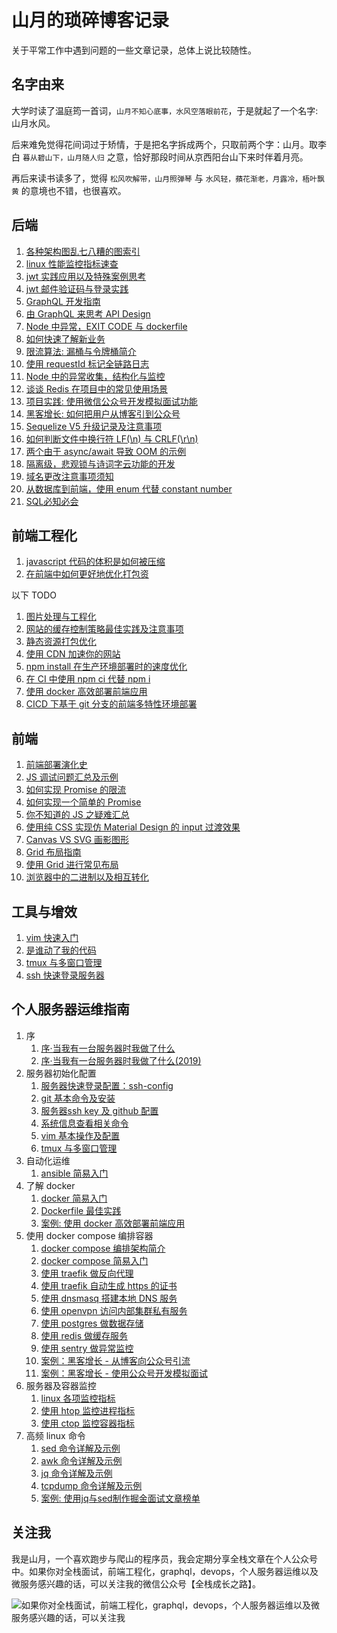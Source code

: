 # 山月的琐碎博客记录

关于平常工作中遇到问题的一些文章记录，总体上说比较随性。

## 名字由来

大学时读了温庭筠一首词，`山月不知心底事，水风空落眼前花`，于是就起了一个名字: 山月水风。

后来难免觉得花间词过于矫情，于是把名字拆成两个，只取前两个字：山月。取李白 `暮从碧山下，山月随人归` 之意，恰好那段时间从京西阳台山下来时伴着月亮。

再后来读书读多了，觉得 `松风吹解带，山月照弹琴` 与 `水风轻，蘋花渐老，月露冷，梧叶飘黄` 的意境也不错，也很喜欢。

## 后端

1. [各种架构图乱七八糟的图索引](https://github.com/shfshanyue/graph)
1. [linux 性能监控指标速查](https://shanyue.tech/op/linux-monitor)
1. [jwt 实践应用以及特殊案例思考](https://shanyue.tech/post/jwt-guide.html)
1. [jwt 邮件验证码与登录实践](https://shanyue.tech/post/jwt-and-verifyCode.html)
1. [GraphQL 开发指南](https://shanyue.tech/post/graphql-guide.html)
1. [由 GraphQL 来思考 API Design](https://shanyue.tech/post/api-design-inspire-by-graphql.html)
1. [Node 中异常，EXIT CODE 与 dockerfile ](https://shanyue.tech/post/exit-code-node-and-docker.html)
1. [如何快速了解新业务](https://shanyue.tech/post/business-get-started.html)
1. [限流算法: 漏桶与令牌桶简介](https://shanyue.tech/post/rate-limit/)
1. [使用 requestId 标记全链路日志](https://shanyue.tech/post/requestId-and-tracing/)
1. [Node 中的异常收集，结构化与监控](https://shanyue.tech/post/server-structed-error.html)
1. [谈谈 Redis 在项目中的常见使用场景](./post/redis-case)
1. [项目实践: 使用微信公众号开发模拟面试功能](https://shanyue.tech/op/wechat-interview.html)
1. [黑客增长: 如何把用户从博客引到公众号](https://shanyue.tech/op/blog-to-wechat.html)
1. [Sequelize V5 升级记录及注意事项](https://shanyue.tech/post/sequelize-upgrade.html)
1. [如何判断文件中换行符 LF(\n) 与 CRLF(\r\n)](https://shanyue.tech/post/LF-CRLF.html)
1. [两个由于 async/await 导致 OOM 的示例](https://shanyue.tech/post/async-oom.html)
1. [隔离级，悲观锁与诗词字云功能的开发](https://shanyue.tech/post/poem-char-frequent-stat.html)
1. [域名更改注意事项须知](https://shanyue.tech/post/domain-update-record.html)
1. [从数据库到前端，使用 enum 代替 constant number](https://shanyue.tech/post/constant-db-to-client.html)
1. [SQL必知必会](https://shanyue.tech/post/sql-examples.html)

## 前端工程化

1. [javascript 代码的体积是如何被压缩](./unlify.md)
1. [在前端中如何更好地优化打包资](./bundle.md)

以下 TODO

1. [图片处理与工程化]()
1. [网站的缓存控制策略最佳实践及注意事项]()
1. [静态资源打包优化]()
1. [使用 CDN 加速你的网站]()
1. [npm install 在生产环境部署时的速度优化]()
1. [在 CI 中使用 npm ci 代替 npm i]()
1. [使用 docker 高效部署前端应用]()
1. [CICD 下基于 git 分支的前端多特性环境部署]()

## 前端

1. [前端部署演化史](https://shanyue.tech/op/deploy-fe.html)
1. [JS 调试问题汇总及示例](https://shanyue.tech/post/js-debug-examples/)
1. [如何实现 Promise 的限流](https://shanyue.tech/code/Promise/)
1. [如何实现一个简单的 Promise](https://shanyue.tech/code/Promise-map/)
1. [你不知道的 JS 之疑难汇总](./post/js-puzzles)
1. [使用纯 CSS 实现仿 Material Design 的 input 过渡效果](https://shanyue.tech/post/login-input-style.html)
1. [Canvas VS SVG 画影图形](https://shanyue.tech/post/canvas-and-svg-shapes.html)
1. [Grid 布局指南](https://shanyue.tech/post/Grid-Guide/)
1. [使用 Grid 进行常见布局](https://shanyue.tech/post/Grid-Layout-Common-Usage/)
1. [浏览器中的二进制以及相互转化](https://shanyue.tech/post/binary-in-frontend/)

## 工具与增效

1. [vim 快速入门](https://shanyue.tech/post/vim-quick-start.html)
1. [是谁动了我的代码](https://shanyue.tech/post/git-tips.html)
1. [tmux 与多窗口管理](https://shanyue.tech/op/tmux-vim-setting.html)
1. [ssh 快速登录服务器](https://shanyue.tech/op/init.html)

## 个人服务器运维指南

1. 序
    1. [序·当我有一台服务器时我做了什么](https://shanyue.tech/op/when-server.html)
    1. [序·当我有一台服务器时我做了什么(2019)](https://shanyue.tech/op/when-server-2019.html)
1. 服务器初始化配置
    1. [服务器快速登录配置：ssh-config](https://shanyue.tech/op/init.html)
    1. [git 基本命令及安装](https://shanyue.tech/op/git.html)
    1. [服务器ssh key 及 github 配置](https://shanyue.tech/op/ssh-setting.html)
    1. [系统信息查看相关命令](https://shanyue.tech/op/system-info.html)
    1. [vim 基本操作及配置](https://shanyue.tech/op/vim-setting.html)
    1. [tmux 与多窗口管理](https://shanyue.tech/op/tmux-vim-setting.html)
1. 自动化运维
    1. [ansible 简易入门](https://shanyue.tech/op/ansible-guide.html)
1. 了解 docker 
    1. [docker 简易入门](https://shanyue.tech/op/docker.html)
    1. [Dockerfile 最佳实践](https://shanyue.tech/op/dockerfile-practice.html)
    1. [案例: 使用 docker 高效部署前端应用](https://shanyue.tech/op/deploy-fe-with-docker.html)
1. 使用 docker compose 编排容器
    1. [docker compose 编排架构简介](https://shanyue.tech/op/docker-compose-arch.html)
    1. [docker compose 简易入门](https://shanyue.tech/op/docker-compose.html)
    1. [使用 traefik 做反向代理](https://shanyue.tech/op/traefik.html)
    1. [使用 traefik 自动生成 https 的证书](https://shanyue.tech/op/traefik-https.html)
    1. [使用 dnsmasq 搭建本地 DNS 服务](https://shanyue.tech/op/dnsmasq.html)
    1. [使用 openvpn 访问内部集群私有服务](https://shanyue.tech/op/openvpn.html)
    1. [使用 postgres 做数据存储](https://shanyue.tech/op/deploy-postgres.html)
    1. [使用 redis 做缓存服务](https://shanyue.tech/op/deploy-redis.html)
    1. [使用 sentry 做异常监控](https://shanyue.tech/op/deploy-sentry.html)
    1. [案例：黑客增长 - 从博客向公众号引流](https://shanyue.tech/op/blog-to-wechat.html)
    1. [案例：黑客增长 - 使用公众号开发模拟面试](https://shanyue.tech/op/wechat-interview.html)
1. 服务器及容器监控
    1. [linux 各项监控指标](https://shanyue.tech/op/linux-monitor.html)
    1. [使用 htop 监控进程指标](https://shanyue.tech/op/htop.html)
    1. [使用 ctop 监控容器指标](https://shanyue.tech/op/ctop.html)
1. 高频 linux 命令
    1. [sed 命令详解及示例](https://shanyue.tech/op/linux-sed.html)
    1. [awk 命令详解及示例](https://shanyue.tech/op/linux-awk.html)
    1. [jq 命令详解及示例](https://shanyue.tech/op/jq.html)
    1. [tcpdump 命令详解及示例](https://shanyue.tech/op/linux-tcpdump.html)
    1. [案例: 使用jq与sed制作掘金面试文章榜单](https://shanyue.tech/op/jq-sed-case.html)


## 关注我

我是山月，一个喜欢跑步与爬山的程序员，我会定期分享全栈文章在个人公众号中。如果你对全栈面试，前端工程化，graphql，devops，个人服务器运维以及微服务感兴趣的话，可以关注我的微信公众号【全栈成长之路】。

![如果你对全栈面试，前端工程化，graphql，devops，个人服务器运维以及微服务感兴趣的话，可以关注我](https://shanyue.tech/qrcode.jpg)

